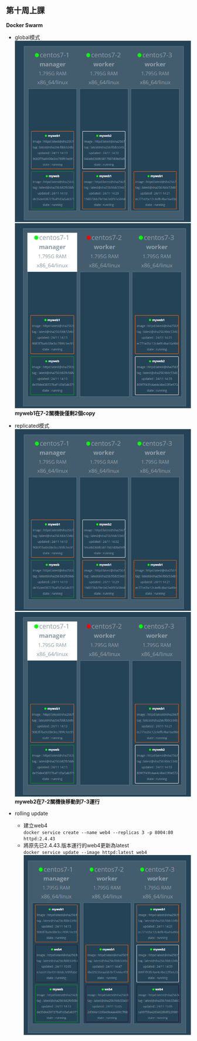 ## 第十周上課

**Docker Swarm**

- global模式
![](1.PNG)
![](2.PNG)
**myweb1在7-2關機後僅剩2個copy**
- replicated模式
![](1.PNG)
![](2.PNG)
**myweb2在7-2關機後移動到7-3運行**

- rolling update  
    - 建立web4  
`docker service create --name web4 --replicas 3 -p 8004:80 httpd:2.4.43`
    - 將原先已2.4.43.版本運行的web4更新為latest  
`docker service update --image httpd:latest web4`
![](3.PNG)
